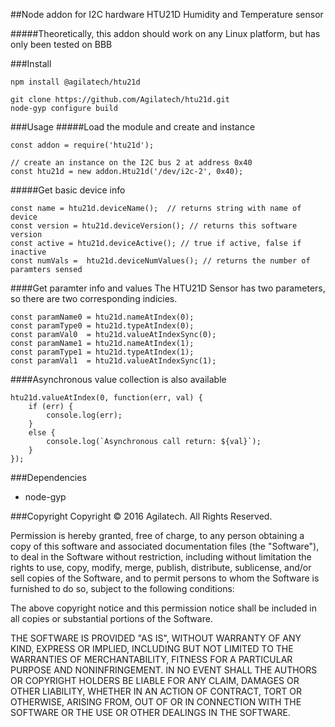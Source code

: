 ##Node addon for I2C hardware HTU21D Humidity and Temperature sensor

#####Theoretically, this addon should work on any Linux platform, but has only been tested on BBB

###Install

```
npm install @agilatech/htu21d
```
```
git clone https://github.com/Agilatech/htu21d.git
node-gyp configure build
```

###Usage
#####Load the module and create and instance

```
const addon = require('htu21d');

// create an instance on the I2C bus 2 at address 0x40
const htu21d = new addon.Htu21d('/dev/i2c-2', 0x40);
```

#####Get basic device info
```
const name = htu21d.deviceName();  // returns string with name of device
const version = htu21d.deviceVersion(); // returns this software version
const active = htu21d.deviceActive(); // true if active, false if inactive
const numVals =  htu21d.deviceNumValues(); // returns the number of paramters sensed
```

####Get paramter info and values
The HTU21D Sensor has two parameters, so there are two corresponding indicies.
```
const paramName0 = htu21d.nameAtIndex(0);
const paramType0 = htu21d.typeAtIndex(0);
const paramVal0  = htu21d.valueAtIndexSync(0);
const paramName1 = htu21d.nameAtIndex(1);
const paramType1 = htu21d.typeAtIndex(1);
const paramVal1  = htu21d.valueAtIndexSync(1);
```

####Asynchronous value collection is also available
```
htu21d.valueAtIndex(0, function(err, val) {
    if (err) {
        console.log(err);
    }
    else {
        console.log(`Asynchronous call return: ${val}`);
    }
});
```

###Dependencies
* node-gyp

###Copyright
Copyright © 2016 Agilatech. All Rights Reserved.

Permission is hereby granted, free of charge, to any person obtaining a copy of this software and associated documentation files (the "Software"), to deal in the Software without restriction, including without limitation the rights to use, copy, modify, merge, publish, distribute, sublicense, and/or sell copies of the Software, and to permit persons to whom the Software is furnished to do so, subject to the following conditions:

The above copyright notice and this permission notice shall be included in all copies or substantial portions of the Software.

THE SOFTWARE IS PROVIDED "AS IS", WITHOUT WARRANTY OF ANY KIND, EXPRESS OR IMPLIED, INCLUDING BUT NOT LIMITED TO THE WARRANTIES OF MERCHANTABILITY, FITNESS FOR A PARTICULAR PURPOSE AND NONINFRINGEMENT. IN NO EVENT SHALL THE AUTHORS OR COPYRIGHT HOLDERS BE LIABLE FOR ANY CLAIM, DAMAGES OR OTHER LIABILITY, WHETHER IN AN ACTION OF CONTRACT, TORT OR OTHERWISE, ARISING FROM, OUT OF OR IN CONNECTION WITH THE SOFTWARE OR THE USE OR OTHER DEALINGS IN THE SOFTWARE.

